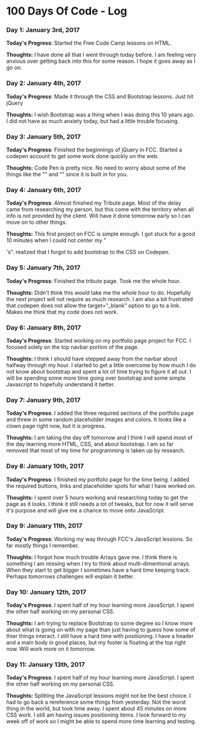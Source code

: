 # 100 Days Of Code - Log

### Day 1: January 3rd, 2017

**Today's Progress**: Started the Free Code Camp lessons on HTML.

**Thoughts:** I have done all that I went through today before. I am feeling very anxious over getting back into this for some reason. I hope it goes away as I go on.

### Day 2: January 4th, 2017

**Today's Progress**: Made it through the CSS and Bootstrap lessons. Just hit jQuery

**Thoughts:** I wish Bootstrap was a thing when I was doing this 10 years ago. I did not have as much anxiety today, but had a little trouble focusing. 

### Day 3: January 5th, 2017

**Today's Progress**: Finished the beginnings of jQuery in FCC. Started a codepen account to get some work done quickly on the web.

**Thoughts:** Code Pen is pretty nice. No need to worry about some of the things like the "<head>" and "<body>" since it is built in for you.

### Day 4: January 6th, 2017

**Today's Progress**: Almost finished my Tribute page. Most of the delay came from researching my person, but this come with the territory when all info is not provided by the client. Will have it done tomorrow early so I can move on to other things.

**Thoughts:** This first project on FCC is simple enough. I got stuck for a good 10 minutes when I could not center my "<div>'s". realized that I forgot to add bootstrap to the CSS on Codepen.

### Day 5: January 7th, 2017

**Today's Progress**: Finished the tribute page. Took me the whole hour.

**Thoughts:** Didn't think this would take me the whole hour to do. Hopefully the next project will not require as much research. I am also a bit frustrated that codepen does not allow the target="_blank" option to go to a link. Makes me think that my code does not work.

### Day 6: January 8th, 2017

**Today's Progress**: Started working on my portfolio page project for FCC. I focused solely on the top navbar portion of the page.

**Thoughts:** I think I should have stepped away from the navbar about halfway through my hour. I started to get a little overcome by how much I do not know about bootstrap and spent a lot of time trying to figure it all out. I will be spending some more time going over bootstrap and some simple Javascript to hopefully understand it better.

### Day 7: January 9th, 2017

**Today's Progress**: I added the three required sections of the portfolio page and threw in some random placeholder images and colors. It looks like a clown page right now, but it is progress.

**Thoughts:** I am taking the day off tomorrow and I think I will spend most of the day learning more HTML, CSS, and about bootstrap. I am so far removed that most of my time for programming is taken up by research.

### Day 8: January 10th, 2017

**Today's Progress**: I finished my portfolio page for the time being. I added the required buttons, links and placeholder spots for what I have worked on. 

**Thoughts:** I spent over 5 hours working and researching today to get the page as it looks. I think it still needs a lot of tweaks, but for now it will serve it's purpose and will give me a chance to move onto JavaScript.

### Day 9: January 11th, 2017

**Today's Progress**: Working my way through FCC's JavaScript lessions. So far mostly things I remember.

**Thoughts:** I forgot how much trouble Arrays gave me. I think there is something I am missing when I try to think about multi-dimentional arrays. When they start to get bigger I sometimes have a hard time keeping track. Perhaps tomorrows challenges will explain it better.

### Day 10: January 12th, 2017

**Today's Progress**: I spent half of my hour learning more JavaScript. I spent the other half working on my personal CSS.

**Thoughts:** I am trying to replace Bootstrap to some degree so I know more about what is going on with my page than just having to guess how some of thier things interact. I still have a hard time with positioning. I have a header and a main body in good places, but my footer is floating at the top right now. Will work more on it tomorrow.

### Day 11: January 13th, 2017

**Today's Progress**: I spent half of my hour learning more JavaScript. I spent the other half working on my personal CSS.

**Thoughts:** Splitting the JavaScript lessions might not be the best choice. I had to go back a rereference some things from yesterday. Not the worst thing in the world, but took time away. I spent about 45 minutes on more CSS work. I still am having issues positioning items. I look forward to my week off of work so I might be able to spend more time learning and testing.
